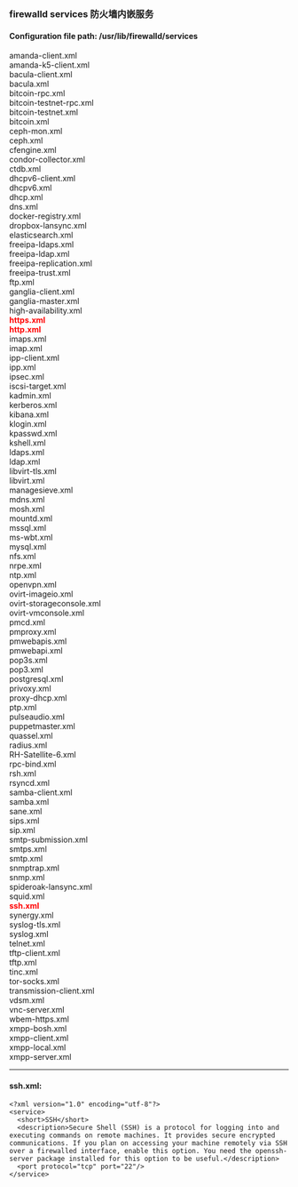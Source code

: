 ### firewalld services 防火墙内嵌服务

####  Configuration file path: /usr/lib/firewalld/services 


amanda-client.xml  
amanda-k5-client.xml  
bacula-client.xml  
bacula.xml  
bitcoin-rpc.xml  
bitcoin-testnet-rpc.xml  
bitcoin-testnet.xml  
bitcoin.xml  
ceph-mon.xml  
ceph.xml  
cfengine.xml  
condor-collector.xml  
ctdb.xml  
dhcpv6-client.xml  
dhcpv6.xml  
dhcp.xml  
dns.xml  
docker-registry.xml  
dropbox-lansync.xml  
elasticsearch.xml  
freeipa-ldaps.xml  
freeipa-ldap.xml  
freeipa-replication.xml  
freeipa-trust.xml  
ftp.xml  
ganglia-client.xml  
ganglia-master.xml  
high-availability.xml  
__<span style="color:red;">https.xml</span>__  
__<span style="color:red;">http.xml</span>__  
imaps.xml  
imap.xml  
ipp-client.xml  
ipp.xml  
ipsec.xml  
iscsi-target.xml  
kadmin.xml  
kerberos.xml  
kibana.xml  
klogin.xml  
kpasswd.xml  
kshell.xml  
ldaps.xml  
ldap.xml  
libvirt-tls.xml  
libvirt.xml  
managesieve.xml  
mdns.xml  
mosh.xml  
mountd.xml  
mssql.xml  
ms-wbt.xml  
mysql.xml  
nfs.xml  
nrpe.xml  
ntp.xml  
openvpn.xml  
ovirt-imageio.xml  
ovirt-storageconsole.xml  
ovirt-vmconsole.xml  
pmcd.xml  
pmproxy.xml  
pmwebapis.xml  
pmwebapi.xml  
pop3s.xml  
pop3.xml  
postgresql.xml  
privoxy.xml  
proxy-dhcp.xml  
ptp.xml  
pulseaudio.xml  
puppetmaster.xml  
quassel.xml  
radius.xml  
RH-Satellite-6.xml  
rpc-bind.xml  
rsh.xml  
rsyncd.xml  
samba-client.xml  
samba.xml  
sane.xml  
sips.xml  
sip.xml  
smtp-submission.xml  
smtps.xml  
smtp.xml  
snmptrap.xml  
snmp.xml  
spideroak-lansync.xml  
squid.xml  
__<span style="color:red;">ssh.xml</span>__  
synergy.xml  
syslog-tls.xml  
syslog.xml  
telnet.xml  
tftp-client.xml  
tftp.xml  
tinc.xml  
tor-socks.xml  
transmission-client.xml  
vdsm.xml  
vnc-server.xml  
wbem-https.xml  
xmpp-bosh.xml  
xmpp-client.xml  
xmpp-local.xml  
xmpp-server.xml  

___

#### ssh.xml:  

```
<?xml version="1.0" encoding="utf-8"?>
<service>
  <short>SSH</short>
  <description>Secure Shell (SSH) is a protocol for logging into and executing commands on remote machines. It provides secure encrypted communications. If you plan on accessing your machine remotely via SSH over a firewalled interface, enable this option. You need the openssh-server package installed for this option to be useful.</description>
  <port protocol="tcp" port="22"/>
</service>

```
